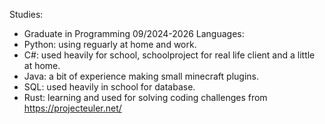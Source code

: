 Studies:
- Graduate in Programming 09/2024-2026
Languages:
- Python: using reguarly at home and work.
- C#: used heavily for school, schoolproject for real life client and a little at home.
- Java: a bit of experience making small minecraft plugins.
- SQL: used heavily in school for database.
- Rust: learning and used for solving coding challenges from https://projecteuler.net/ 

